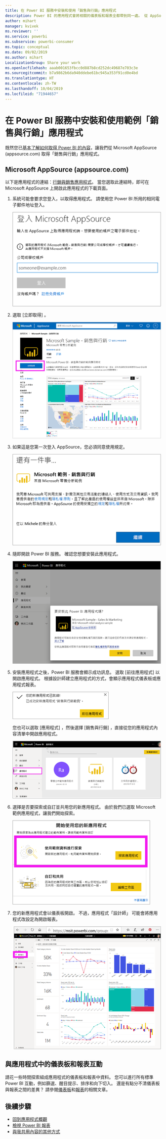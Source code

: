 ```yaml
---
title: 在 Power BI 服務中安裝和使用「銷售與行銷」應用程式
description: Power BI 的應用程式會將相關的儀表板和報表全都帶到同一處。 從 AppSource 安裝「銷售與行銷」應用程式。
author: mihart
manager: kvivek
ms.reviewer: ''
ms.service: powerbi
ms.subservice: powerbi-consumer
ms.topic: conceptual
ms.date: 09/02/2019
ms.author: mihart
LocalizationGroup: Share your work
ms.openlocfilehash: aaab001653fbcc0d887b8cd252dc49687e703c3e
ms.sourcegitcommit: b7a9862b6da940ddebe61bc945a353f91cd0e4bd
ms.translationtype: HT
ms.contentlocale: zh-TW
ms.lasthandoff: 10/04/2019
ms.locfileid: "71944657"
---
```

# <a name="install-and-use-the-sample-sales-and-marketing-app-in-the-power-bi-service"></a>在 Power BI 服務中安裝和使用範例「銷售與行銷」應用程式
既然您已[基本了解如何取得 Power BI 的內容](end-user-app-view.md)，讓我們從 Microsoft AppSource (appsource.com) 取得「銷售與行銷」應用程式。 


## <a name="microsoft-appsource-appsourcecom"></a>Microsoft AppSource (appsource.com)
以下是應用程式的連結：[行銷與銷售應用程式](https://appsource.microsoft.com/product/power-bi/microsoft-retail-analysis-sample.salesandmarketingsample?tab=Overview)。 當您選取此連結時，即可在 Microsoft AppSource 上開啟此應用程式的下載頁面。 

1. 系統可能會要求您登入，以取得應用程式。 請使用您 Power BI 所用的相同電子郵件地址登入。 

    ![AppSource 登入畫面  ](./media/end-user-app-marketing/power-bi-sign-in.png)

2. 選取 [立即取得]  。 

    ![已選取 Power BI 應用程式的 AppSource 網站  ](./media/end-user-app-marketing/power-bi-get-now.png)


3. 如果這是您第一次登入 AppSource，您必須同意使用規定。 

    ![AppSource 使用規定畫面  ](./media/end-user-app-marketing/power-bi-term.png)


4. 隨即開啟 Power BI 服務。 確認您想要安裝此應用程式。

    ![要安裝此應用程式嗎？  ](./media/end-user-apps/power-bi-app-install.png)

5. 安裝應用程式之後，Power BI 服務會顯示成功訊息。 選取 [前往應用程式]  以開啟應用程式。 根據設計師建立應用程式的方式，會顯示應用程式儀表板或應用程式報表。

    ![已成功安裝應用程式 ](./media/end-user-apps/power-bi-app-ready.png)

    您也可以選取 [應用程式]  ，然後選擇 [銷售與行銷]  ，直接從您的應用程式內容清單中開啟應用程式。

    ![Power BI 的應用程式](./media/end-user-apps/power-bi-apps.png)


6. 選擇是否要探索或自訂並共用您的新應用程式。 由於我們已選取 Microsoft 範例應用程式，讓我們開始探索。 

    ![使用範例資料進行探索](./media/end-user-apps/power-bi-explore.png)

7.  您的新應用程式會以儀表板開啟。 不過，應用程式「設計師」  可能會將應用程式改設定為開啟報表。  

    ![使用範例資料進行探索](./media/end-user-apps/power-bi-new-app.png)




## <a name="interact-with-the-dashboards-and-reports-in-the-app"></a>與應用程式中的儀表板和報表互動
請花一些時間探索組成應用程式的儀表板和報表中資料。 您可以進行所有標準 Power BI 互動，例如篩選、醒目提示、排序和向下切入。  還是有點分不清儀表板與報表之間的差異？  請參閱[儀表板](end-user-dashboards.md)和[報表](end-user-reports.md)的相關文章。  




## <a name="next-steps"></a>後續步驟
* [回到應用程式概觀](end-user-apps.md)
* [檢視 Power BI 報表](end-user-report-open.md)
* [與我共用內容的其他方式](end-user-shared-with-me.md)
